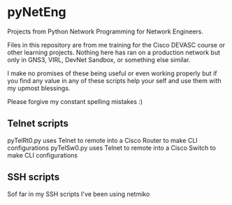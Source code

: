 # pyNetEng
Projects from Python Network Programming for Network Engineers.

Files in this repository are from me training for the Cisco DEVASC course or other
learning projects.  Nothing here has ran on a production network but only in GNS3,
VIRL, DevNet Sandbox, or something else similar.

I make no promises of these being useful or even working properly but if you find
any value in any of these scripts help your self and use them with my upmost blessings.

Please forgive my constant spelling mistakes :)

## Telnet scripts
pyTelRt0.py uses Telnet to remote into a Cisco Router to make CLI configurations 
pyTelSw0.py uses Telnet to remote into a Cisco Switch to make CLI configurations

## SSH scripts
Sof far in my SSH scripts I've been using netmiko
